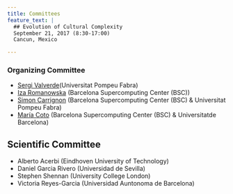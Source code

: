 ```yaml
---
title: Committees
feature_text: |
  ## Evolution of Cultural Complexity
  September 21, 2017 (8:30-17:00)
  Cancun, Mexico 

---
```



### Organizing Committee

-   [Sergi Valverde](mailto:sergi.valverde(at)upf.edu)(Universitat Pompeu Fabra)
-   [Iza Romanowska](mailto:iza.romanowska(at)bsc.es) (Barcelona Supercomputing Center (BSC))
-   [Simon Carrignon](mailto:simon.carrignon(at)bsc.es) (Barcelona Supercomputing Center (BSC) & Universitat Pompeu Fabra)
-   [María Coto](mailto:maria.coto(at)bsc.es) (Barcelona Supercomputing Center (BSC) & Universitatde Barcelona)


## Scientific Committee


-   Alberto Acerbi (Eindhoven University of Technology)
-   Daniel Garcia Rivero (Universidad de Sevilla)
-   Stephen Shennan (University College London)
-   Victoria Reyes-Garcia (Universidad Auntonoma de Barcelona)

<!---


-   Ruth Mace (University College London)

- Robert Boyd (Arizona State University) 
- Mark Collard (Simon Fraser University)
- Bernat Corominas-Murtra (Medical University of Vienna)
- Péter Erdi (Kalamazoo College) 
- Daniel Garcia Rivero (Universidad de Sevilla)
- Carl Lipo (California State University Long Beach) 
- Mike J. O'Brien (University of Missouri)
- Charles Perreault (Arizona State University)



-->
